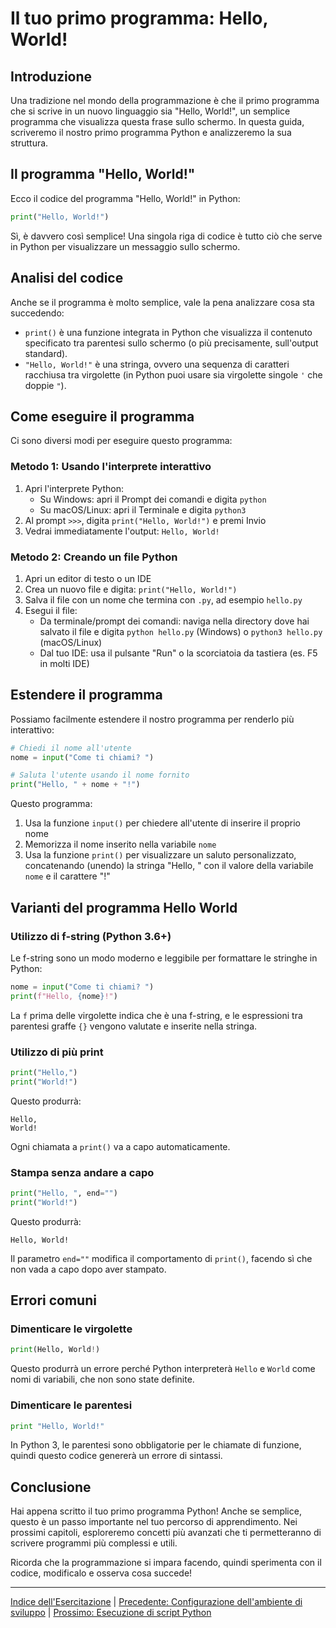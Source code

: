 # Il tuo primo programma: Hello, World!

## Introduzione
Una tradizione nel mondo della programmazione è che il primo programma che si scrive in un nuovo linguaggio sia "Hello, World!", un semplice programma che visualizza questa frase sullo schermo. In questa guida, scriveremo il nostro primo programma Python e analizzeremo la sua struttura.

## Il programma "Hello, World!"

Ecco il codice del programma "Hello, World!" in Python:

```python
print("Hello, World!")
```

Sì, è davvero così semplice! Una singola riga di codice è tutto ciò che serve in Python per visualizzare un messaggio sullo schermo.

## Analisi del codice

Anche se il programma è molto semplice, vale la pena analizzare cosa sta succedendo:

- `print()` è una funzione integrata in Python che visualizza il contenuto specificato tra parentesi sullo schermo (o più precisamente, sull'output standard).
- `"Hello, World!"` è una stringa, ovvero una sequenza di caratteri racchiusa tra virgolette (in Python puoi usare sia virgolette singole `'` che doppie `"`).

## Come eseguire il programma

Ci sono diversi modi per eseguire questo programma:

### Metodo 1: Usando l'interprete interattivo

1. Apri l'interprete Python:
   - Su Windows: apri il Prompt dei comandi e digita `python`
   - Su macOS/Linux: apri il Terminale e digita `python3`
2. Al prompt `>>>`, digita `print("Hello, World!")` e premi Invio
3. Vedrai immediatamente l'output: `Hello, World!`

### Metodo 2: Creando un file Python

1. Apri un editor di testo o un IDE
2. Crea un nuovo file e digita: `print("Hello, World!")`
3. Salva il file con un nome che termina con `.py`, ad esempio `hello.py`
4. Esegui il file:
   - Da terminale/prompt dei comandi: naviga nella directory dove hai salvato il file e digita `python hello.py` (Windows) o `python3 hello.py` (macOS/Linux)
   - Dal tuo IDE: usa il pulsante "Run" o la scorciatoia da tastiera (es. F5 in molti IDE)

## Estendere il programma

Possiamo facilmente estendere il nostro programma per renderlo più interattivo:

```python
# Chiedi il nome all'utente
nome = input("Come ti chiami? ")

# Saluta l'utente usando il nome fornito
print("Hello, " + nome + "!")
```

Questo programma:
1. Usa la funzione `input()` per chiedere all'utente di inserire il proprio nome
2. Memorizza il nome inserito nella variabile `nome`
3. Usa la funzione `print()` per visualizzare un saluto personalizzato, concatenando (unendo) la stringa "Hello, " con il valore della variabile `nome` e il carattere "!"

## Varianti del programma Hello World

### Utilizzo di f-string (Python 3.6+)

Le f-string sono un modo moderno e leggibile per formattare le stringhe in Python:

```python
nome = input("Come ti chiami? ")
print(f"Hello, {nome}!")
```

La `f` prima delle virgolette indica che è una f-string, e le espressioni tra parentesi graffe `{}` vengono valutate e inserite nella stringa.

### Utilizzo di più print

```python
print("Hello,")
print("World!")
```

Questo produrrà:
```
Hello,
World!
```

Ogni chiamata a `print()` va a capo automaticamente.

### Stampa senza andare a capo

```python
print("Hello, ", end="")
print("World!")
```

Questo produrrà:
```
Hello, World!
```

Il parametro `end=""` modifica il comportamento di `print()`, facendo sì che non vada a capo dopo aver stampato.

## Errori comuni

### Dimenticare le virgolette

```python
print(Hello, World!)
```

Questo produrrà un errore perché Python interpreterà `Hello` e `World` come nomi di variabili, che non sono state definite.

### Dimenticare le parentesi

```python
print "Hello, World!"
```

In Python 3, le parentesi sono obbligatorie per le chiamate di funzione, quindi questo codice genererà un errore di sintassi.

## Conclusione

Hai appena scritto il tuo primo programma Python! Anche se semplice, questo è un passo importante nel tuo percorso di apprendimento. Nei prossimi capitoli, esploreremo concetti più avanzati che ti permetteranno di scrivere programmi più complessi e utili.

Ricorda che la programmazione si impara facendo, quindi sperimenta con il codice, modificalo e osserva cosa succede!

---

[Indice dell'Esercitazione](../README.md) | [Precedente: Configurazione dell'ambiente di sviluppo](./03_configurazione_ambiente.md) | [Prossimo: Esecuzione di script Python](./05_esecuzione_script.md)